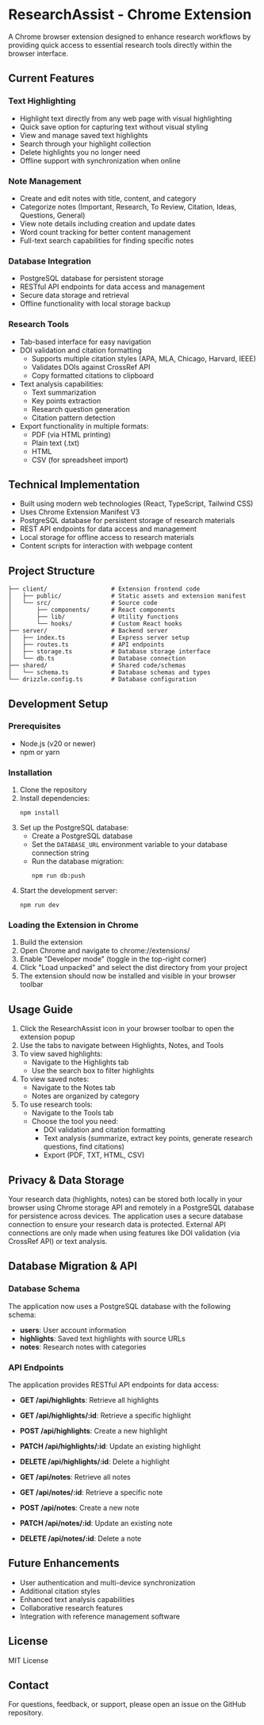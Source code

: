# ResearchAssist - Chrome Extension

A Chrome browser extension designed to enhance research workflows by providing quick access to essential research tools directly within the browser interface.

## Current Features

### Text Highlighting
- Highlight text directly from any web page with visual highlighting
- Quick save option for capturing text without visual styling
- View and manage saved text highlights
- Search through your highlight collection
- Delete highlights you no longer need
- Offline support with synchronization when online

### Note Management
- Create and edit notes with title, content, and category
- Categorize notes (Important, Research, To Review, Citation, Ideas, Questions, General)
- View note details including creation and update dates
- Word count tracking for better content management
- Full-text search capabilities for finding specific notes

### Database Integration
- PostgreSQL database for persistent storage
- RESTful API endpoints for data access and management
- Secure data storage and retrieval
- Offline functionality with local storage backup

### Research Tools
- Tab-based interface for easy navigation
- DOI validation and citation formatting
  - Supports multiple citation styles (APA, MLA, Chicago, Harvard, IEEE)
  - Validates DOIs against CrossRef API
  - Copy formatted citations to clipboard
- Text analysis capabilities:
  - Text summarization
  - Key points extraction
  - Research question generation
  - Citation pattern detection
- Export functionality in multiple formats:
  - PDF (via HTML printing)
  - Plain text (.txt)
  - HTML
  - CSV (for spreadsheet import)

## Technical Implementation

- Built using modern web technologies (React, TypeScript, Tailwind CSS)
- Uses Chrome Extension Manifest V3
- PostgreSQL database for persistent storage of research materials
- REST API endpoints for data access and management
- Local storage for offline access to research materials
- Content scripts for interaction with webpage content

## Project Structure

```
├── client/                  # Extension frontend code
│   ├── public/              # Static assets and extension manifest
│   └── src/                 # Source code
│       ├── components/      # React components
│       ├── lib/             # Utility functions
│       └── hooks/           # Custom React hooks
├── server/                  # Backend server
│   ├── index.ts             # Express server setup
│   ├── routes.ts            # API endpoints
│   ├── storage.ts           # Database storage interface
│   └── db.ts                # Database connection
├── shared/                  # Shared code/schemas
│   └── schema.ts            # Database schemas and types
└── drizzle.config.ts        # Database configuration
```

## Development Setup

### Prerequisites

- Node.js (v20 or newer)
- npm or yarn

### Installation

1. Clone the repository
2. Install dependencies:
   ```
   npm install
   ```
3. Set up the PostgreSQL database:
   - Create a PostgreSQL database
   - Set the `DATABASE_URL` environment variable to your database connection string
   - Run the database migration:
     ```
     npm run db:push
     ```
4. Start the development server:
   ```
   npm run dev
   ```

### Loading the Extension in Chrome

1. Build the extension
2. Open Chrome and navigate to chrome://extensions/
3. Enable "Developer mode" (toggle in the top-right corner)
4. Click "Load unpacked" and select the dist directory from your project
5. The extension should now be installed and visible in your browser toolbar

## Usage Guide

1. Click the ResearchAssist icon in your browser toolbar to open the extension popup
2. Use the tabs to navigate between Highlights, Notes, and Tools
3. To view saved highlights:
   - Navigate to the Highlights tab
   - Use the search box to filter highlights
4. To view saved notes:
   - Navigate to the Notes tab
   - Notes are organized by category
5. To use research tools:
   - Navigate to the Tools tab
   - Choose the tool you need:
     - DOI validation and citation formatting
     - Text analysis (summarize, extract key points, generate research questions, find citations)
     - Export (PDF, TXT, HTML, CSV)

## Privacy & Data Storage

Your research data (highlights, notes) can be stored both locally in your browser using Chrome storage API and remotely in a PostgreSQL database for persistence across devices. The application uses a secure database connection to ensure your research data is protected. External API connections are only made when using features like DOI validation (via CrossRef API) or text analysis.

## Database Migration & API

### Database Schema

The application now uses a PostgreSQL database with the following schema:

- **users**: User account information
- **highlights**: Saved text highlights with source URLs
- **notes**: Research notes with categories

### API Endpoints

The application provides RESTful API endpoints for data access:

- **GET /api/highlights**: Retrieve all highlights
- **GET /api/highlights/:id**: Retrieve a specific highlight
- **POST /api/highlights**: Create a new highlight
- **PATCH /api/highlights/:id**: Update an existing highlight
- **DELETE /api/highlights/:id**: Delete a highlight

- **GET /api/notes**: Retrieve all notes
- **GET /api/notes/:id**: Retrieve a specific note
- **POST /api/notes**: Create a new note
- **PATCH /api/notes/:id**: Update an existing note
- **DELETE /api/notes/:id**: Delete a note

## Future Enhancements

- User authentication and multi-device synchronization
- Additional citation styles
- Enhanced text analysis capabilities
- Collaborative research features
- Integration with reference management software

## License

MIT License

## Contact

For questions, feedback, or support, please open an issue on the GitHub repository.